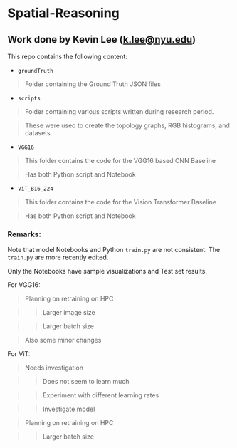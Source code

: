 # Spatial-Reasoning

## Work done by Kevin Lee (k.lee@nyu.edu)

This repo contains the following content:

* `groundTruth`

> Folder containing the Ground Truth JSON files

* `scripts`

> Folder containing various scripts written during research period.

> These were used to create the topology graphs, RGB histograms, and datasets.

* `VGG16`

> This folder contains the code for the VGG16 based CNN Baseline

> Has both Python script and Notebook

* `ViT_B16_224`

> This folder contains the code for the Vision Transformer Baseline

> Has both Python script and Notebook


### Remarks:

Note that model Notebooks and Python `train.py` are not consistent. The `train.py` are more recently edited.

Only the Notebooks have sample visualizations and Test set results.

For VGG16:

> Planning on retraining on HPC

>> Larger image size

>> Larger batch size

> Also some minor changes

For ViT:

> Needs investigation

>> Does not seem to learn much

>> Experiment with different learning rates

>> Investigate model

> Planning on retraining on HPC

>> Larger batch size
